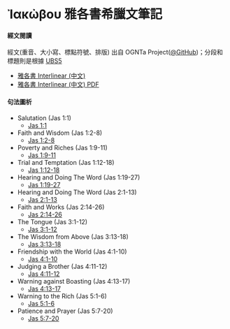 
# Ἰακὠβου 雅各書希臘文筆記

#### 經文閱讀

經文(重音、大小寫、標點符號、排版) 出自 OGNTa Project([@GitHub](https://github.com/Andley/OGNTa))；分段和標題則是根據 [UBS5](https://www.die-bibel.de/en/bible/UBS5/JAS.1)

- [雅各書 Interlinear (中文)](James-Interlinear.md)
- [雅各書 Interlinear (中文) PDF](James-Interlinear.pdf)

#### 句法圖析

- Salutation (Jas 1:1)
	- [Jas 1:1](Jas.1.1.md)
- Faith and Wisdom (Jas 1:2-8)
	- [Jas 1:2-8](Jas.1.2-8.md)
- Poverty and Riches (Jas 1:9-11)
	- [Jas 1:9-11](Jas.1.9-11.md)
- Trial and Temptation (Jas 1:12-18)
	- [Jas 1:12-18](Jas.1.12-18.md)
- Hearing and Doing The Word (Jas 1:19-27)
	- [Jas 1:19-27](Jas.1.19-27.md)
- Hearing and Doing The Word (Jas 2:1-13)
	- [Jas 2:1-13](Jas.2.1-13.md)
- Faith and Works (Jas 2:14-26)
	- [Jas 2:14-26](Jas.2.14-26.md)
- The Tongue (Jas 3:1-12)
	- [Jas 3:1-12](Jas.3.1-12.md)
- The Wisdom from Above (Jas 3:13-18)
	- [Jas 3:13-18](Jas.3.13-18.md)
- Friendship with the World (Jas 4:1-10)
	- [Jas 4:1-10](Jas.4.1-10.md)
- Judging a Brother (Jas 4:11-12)
	- [Jas 4:11-12](Jas.4.11-12.md)
- Warning against Boasting (Jas 4:13-17)
	- [Jas 4:13-17](Jas.4.13-17.md)
- Warning to the Rich (Jas 5:1-6)
	- [Jas 5:1-6](Jas.5.1-6.md)
- Patience and Prayer (Jas 5:7-20)
	- [Jas 5:7-20](Jas.5.7-20.md)